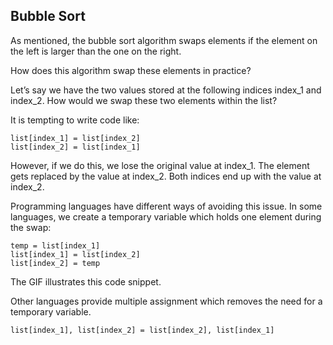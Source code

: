 ## Bubble Sort

As mentioned, the bubble sort algorithm swaps elements if the element on the left is larger than the one on the right.

How does this algorithm swap these elements in practice?

Let’s say we have the two values stored at the following indices index_1 and index_2. How would we swap these two elements within the list?

It is tempting to write code like:

```
list[index_1] = list[index_2]
list[index_2] = list[index_1]

```

However, if we do this, we lose the original value at index_1. The element gets replaced by the value at index_2. Both indices end up with the value at index_2.

Programming languages have different ways of avoiding this issue. In some languages, we create a temporary variable which holds one element during the swap:

```
temp = list[index_1]
list[index_1] = list[index_2]
list[index_2] = temp

```

The GIF illustrates this code snippet.

Other languages provide multiple assignment which removes the need for a temporary variable.

```
list[index_1], list[index_2] = list[index_2], list[index_1]

```
